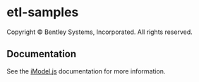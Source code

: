 # etl-samples

Copyright © Bentley Systems, Incorporated. All rights reserved.

## Documentation

See the [iModel.js](https://www.imodeljs.org) documentation for more information.
